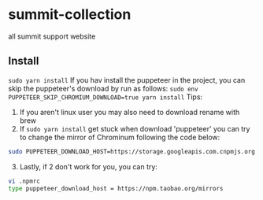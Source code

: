 # summit-collection

all summit support website

## Install

`sudo yarn install`
If you hav install the puppeteer in the project, you can skip the puppeteer's download by run as follows:
`sudo env PUPPETEER_SKIP_CHROMIUM_DOWNLOAD=true yarn install`
Tips:

1. If you aren't linux user you may also need to download rename with brew
2. If `sudo yarn install` get stuck when download 'puppeteer' you can try to change the mirror of Chrominum following the code below:

```sh
sudo PUPPETEER_DOWNLOAD_HOST=https://storage.googleapis.com.cnpmjs.org cnpm i puppeteer -D
```

3. Lastly, if 2 don't work for you, you can try:

```sh
vi .npmrc
type puppeteer_download_host = https://npm.taobao.org/mirrors
```
